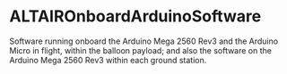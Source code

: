 # ALTAIROnboardArduinoSoftware
Software running onboard the Arduino Mega 2560 Rev3 and the Arduino Micro in flight, within the balloon payload; and also the software on the Arduino Mega 2560 Rev3 within each ground station. 
